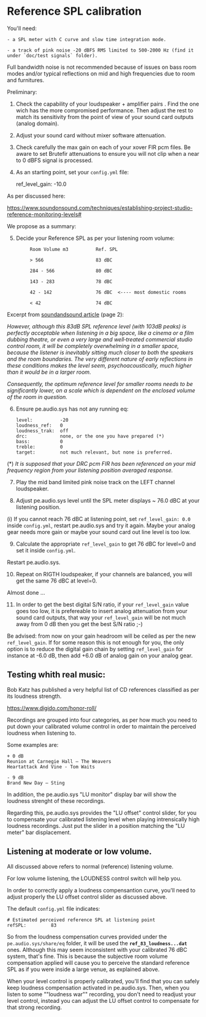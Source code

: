 # Reference SPL calibration


You'll need:

    - a SPL meter with C curve and slow time integration mode.

    - a track of pink noise -20 dBFS RMS limited to 500-2000 Hz (find it under `doc/test signals` folder).

Full bandwidth noise is not recommended because of issues on bass room modes and/or typical reflections on mid and high frequencies due to room and furnitures.


Preliminary:


1. Check the capability of your loudspeaker + amplifier pairs . Find the one wich has the more compromised performance. Then adjust the rest to match its sensitivity from the point of view of your sound card outputs (analog domain).

2. Adjust your sound card without mixer software attenuation.

3. Check carefully the max gain on each of your xover FIR pcm files. Be aware to set Brutefir attenuations to ensure you will not clip when a near to 0 dBFS signal is processed.

4. As an starting point, set your `config.yml` file:

    ref_level_gain: -10.0


As per discussed here:

https://www.soundonsound.com/techniques/establishing-project-studio-reference-monitoring-levels#

We propose as a summary:

5. Decide your Reference SPL as per your listening room volume:

            Room Volume m3          Ref. SPL

            > 566                   83 dBC

            284 - 566               80 dBC

            143 - 283               78 dBC

            42 - 142                76 dBC  <---- most domestic rooms

            < 42                    74 dBC

Excerpt from [soundandsound article](https://www.soundonsound.com/techniques/establishing-project-studio-reference-monitoring-levels?page=2) (page 2):


*However, although this 83dB SPL reference level (with 103dB peaks) is perfectly acceptable when listening in a big space, like a cinema or a film dubbing theatre, or even a very large and well‑treated commercial studio control room, it will be completely overwhelming in a smaller space, because the listener is inevitably sitting much closer to both the speakers and the room boundaries. The very different nature of early reflections in these conditions makes the level seem, psychoacoustically, much higher than it would be in a larger room.*

*Consequently, the optimum reference level for smaller rooms needs to be significantly lower, on a scale which is dependent on the enclosed volume of the room in question.*



6. Ensure pe.audio.sys has not any running eq:

    ```
    level:          -20
    loudness_ref:   0
    loudness_trak:  off
    drc:            none, or the one you have prepared (*)
    bass:           0
    treble:         0
    target:         not much relevant, but none is preferred.
    ```

(*) *It is supposed that your DRC pcm FIR has been referenced on your mid frequency region from your listening position averaged response.* 


7. Play the mid band limited pink noise track on the LEFT channel loudspeaker.

8. Adjust pe.audio.sys level until the SPL meter displays ~ 76.0 dBC  at your listening position.

(i) If you cannot reach 76 dBC at listening point, set `ref_level_gain: 0.0` inside `config.yml`, restart pe.audio.sys and try it again. Maybe your analog gear needs more gain or maybe your sound card out line level is too low.

9. Calculate the appropriate `ref_level_gain` to get 76 dBC for level=0 and set it inside `config.yml`. 

Restart pe.audio.sys.

10. Repeat on RIGTH loudspeaker, if your channels are balanced, you will get the same 76 dBC at level=0.

Almost done ...

11. In order to get the best digital S/N ratio, if your `ref_level_gain` value goes too low, it is prefereable to insert analog attenuation from your sound card outputs, that way your `ref_level_gain` will be not much away from 0 dB then you get the best S/N ratio ;-)

Be advised: from now on your gain headroom will be ceiled as per the new `ref_level_gain`. If for some reason this is not enough for you, the only option is to reduce the digital gain chain by setting `ref_level_gain` for instance at -6.0 dB, then add +6.0 dB of analog gain on your analog gear.

## Testing whith real music:

Bob Katz has published a very helpful list of CD references classified as per its loudness strength.

https://www.digido.com/honor-roll/

Recordings are grouped into four categories, as per how much you need to put down your calibrated volume control in order to maintain the perceived loudness when listening to.

Some examples are:

    + 0 dB
    Reunion at Carnegie Hall – The Weavers
    Heartattack And Vine - Tom Waits

    - 9 dB
    Brand New Day – Sting

In addition, the pe.audio.sys "LU monitor" display bar will show the loudness strenght of these recordings.

Regarding this, pe.audio.sys provides the "LU offset" control slider, for you to compensate your calibrated listening level when playing intrensically high loudness recordings. Just put the slider in a position matching the "LU meter" bar displacement.

## Listening at moderate or low volume.

All discussed above refers to normal (reference) listening volume.

For low volume listening, the LOUDNESS control switch will help you.

In order to correctly apply a loudness compensantion curve, you'll need to adjust properly the LU offset control slider as discussed above.

The default `config.yml` file indicates:

    # Estimated perceived reference SPL at listening point
    refSPL:         83

So from the loudness compensation curves provided under the `pe.audio.sys/share/eq` folder, it will be used the  **`ref_83_loudness...dat`** ones. Although this may seem inconsistent with your calibrated 76 dBC system, that's fine. This is because the subjective room volume compensation applied will cause you to perceive the standard reference SPL as if you were inside a large venue, as explained above.
 
When your level control is properly calibrated, you'll find that you can safely keep loudness compensation activated in pe.audio.sys. Then, when you listen to some ""loudness war"" recording, you don't need to readjust your level control, instead you can adjust the LU offset control to compensate for that strong recording.






